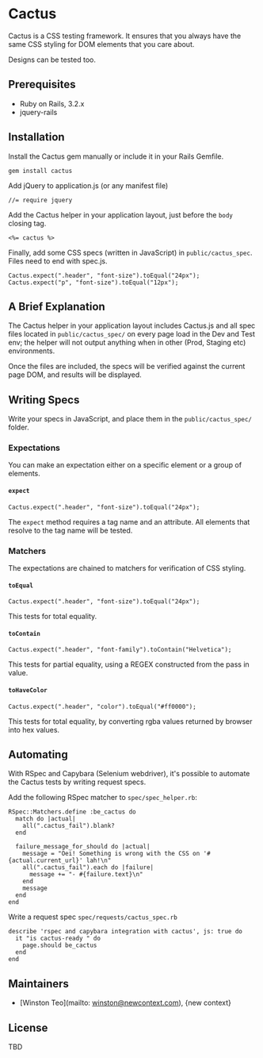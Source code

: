 # Cactus

Cactus is a CSS testing framework. It ensures that you always have the same CSS styling for DOM elements that you care about.

Designs can be tested too.

## Prerequisites

- Ruby on Rails, 3.2.x
- jquery-rails

## Installation

Install the Cactus gem manually or include it in your Rails Gemfile.

    gem install cactus

Add jQuery to application.js (or any manifest file)

    //= require jquery

Add the Cactus helper in your application layout, just before the `body` closing tag.

    <%= cactus %>

Finally, add some CSS specs (written in JavaScript) in `public/cactus_spec`. Files need to end with spec.js.

    Cactus.expect(".header", "font-size").toEqual("24px");
    Cactus.expect("p", "font-size").toEqual("12px");

## A Brief Explanation

The Cactus helper in your application layout includes Cactus.js and all spec files located in `public/cactus_spec/` on every page load in the Dev and Test env; the helper will not output anything when in other (Prod, Staging etc) environments.

Once the files are included, the specs will be verified against the current page DOM, and results will be displayed.

## Writing Specs

Write your specs in JavaScript, and place them in the `public/cactus_spec/` folder.

### Expectations

You can make an expectation either on a specific element or a group of elements.

#### `expect`

    Cactus.expect(".header", "font-size").toEqual("24px");

The `expect` method requires a tag name and an attribute. All elements that resolve to the tag name will be tested.

### Matchers

The expectations are chained to matchers for verification of CSS styling.

#### `toEqual`

    Cactus.expect(".header", "font-size").toEqual("24px");

This tests for total equality.

#### `toContain`

    Cactus.expect(".header", "font-family").toContain("Helvetica");

This tests for partial equality, using a REGEX constructed from the pass in value.

#### `toHaveColor`

    Cactus.expect(".header", "color").toEqual("#ff0000");

This tests for total equality, by converting rgba values returned by browser into hex values.

## Automating

With RSpec and Capybara (Selenium webdriver), it's possible to automate the Cactus tests by writing request specs.

Add the following RSpec matcher to `spec/spec_helper.rb`:

    RSpec::Matchers.define :be_cactus do
      match do |actual|
        all(".cactus_fail").blank?
      end

      failure_message_for_should do |actual|
        message = "Oei! Something is wrong with the CSS on '#{actual.current_url}' lah!\n"
        all(".cactus_fail").each do |failure|
          message += "- #{failure.text}\n"
        end
        message
      end
    end

Write a request spec `spec/requests/cactus_spec.rb`

    describe 'rspec and capybara integration with cactus', js: true do
      it "is cactus-ready " do
        page.should be_cactus
      end
    end

## Maintainers
- [Winston Teo](mailto: winston@newcontext.com), {new context}

## License

TBD
